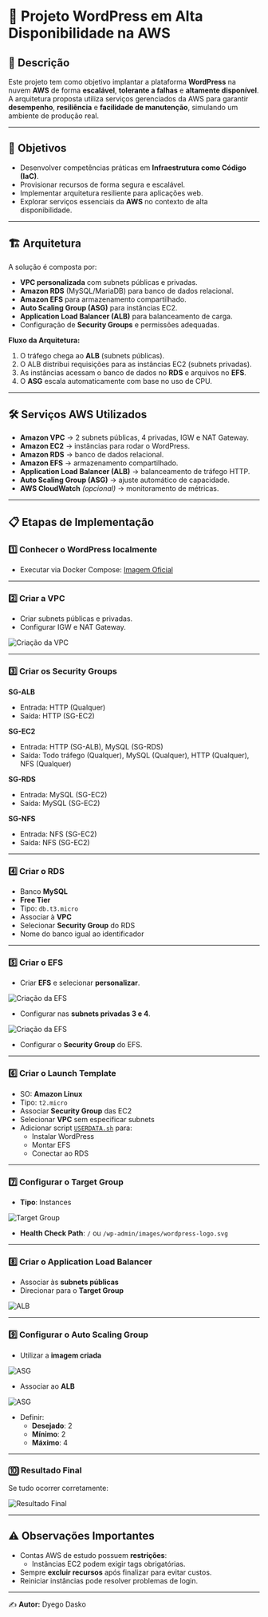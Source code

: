 # 🚀 Projeto WordPress em Alta Disponibilidade na AWS

## 📖 Descrição
Este projeto tem como objetivo implantar a plataforma **WordPress** na nuvem **AWS** de forma **escalável**, **tolerante a falhas** e **altamente disponível**.  
A arquitetura proposta utiliza serviços gerenciados da AWS para garantir **desempenho**, **resiliência** e **facilidade de manutenção**, simulando um ambiente de produção real.

---

## 🎯 Objetivos
- Desenvolver competências práticas em **Infraestrutura como Código (IaC)**.
- Provisionar recursos de forma segura e escalável.
- Implementar arquitetura resiliente para aplicações web.
- Explorar serviços essenciais da **AWS** no contexto de alta disponibilidade.

---

## 🏗 Arquitetura
A solução é composta por:
- **VPC personalizada** com subnets públicas e privadas.
- **Amazon RDS** (MySQL/MariaDB) para banco de dados relacional.
- **Amazon EFS** para armazenamento compartilhado.
- **Auto Scaling Group (ASG)** para instâncias EC2.
- **Application Load Balancer (ALB)** para balanceamento de carga.
- Configuração de **Security Groups** e permissões adequadas.

**Fluxo da Arquitetura:**
1. O tráfego chega ao **ALB** (subnets públicas).
2. O ALB distribui requisições para as instâncias EC2 (subnets privadas).
3. As instâncias acessam o banco de dados no **RDS** e arquivos no **EFS**.
4. O **ASG** escala automaticamente com base no uso de CPU.

---

## 🛠 Serviços AWS Utilizados
- **Amazon VPC** → 2 subnets públicas, 4 privadas, IGW e NAT Gateway.
- **Amazon EC2** → instâncias para rodar o WordPress.
- **Amazon RDS** → banco de dados relacional.
- **Amazon EFS** → armazenamento compartilhado.
- **Application Load Balancer (ALB)** → balanceamento de tráfego HTTP.
- **Auto Scaling Group (ASG)** → ajuste automático de capacidade.
- **AWS CloudWatch** *(opcional)* → monitoramento de métricas.

---

## 📋 Etapas de Implementação

### 1️⃣ Conhecer o WordPress localmente
- Executar via Docker Compose: [Imagem Oficial](https://hub.docker.com/_/wordpress)

---

### 2️⃣ Criar a VPC
- Criar subnets públicas e privadas.
- Configurar IGW e NAT Gateway.

![Criação da VPC](assets/VPC.png)

---

### 3️⃣ Criar os Security Groups
**SG-ALB**  
- Entrada: HTTP (Qualquer)  
- Saída: HTTP (SG-EC2)  

**SG-EC2**  
- Entrada: HTTP (SG-ALB), MySQL (SG-RDS)  
- Saída: Todo tráfego (Qualquer), MySQL (Qualquer), HTTP (Qualquer), NFS (Qualquer)  

**SG-RDS**  
- Entrada: MySQL (SG-EC2)  
- Saída: MySQL (SG-EC2)  

**SG-NFS**  
- Entrada: NFS (SG-EC2)  
- Saída: NFS (SG-EC2)  

---

### 4️⃣ Criar o RDS
- Banco **MySQL**  
- **Free Tier**  
- Tipo: `db.t3.micro`  
- Associar à **VPC**  
- Selecionar **Security Group** do RDS  
- Nome do banco igual ao identificador

---

### 5️⃣ Criar o EFS
- Criar **EFS** e selecionar **personalizar**.

![Criação da EFS](assets/EFS1.png)

- Configurar nas **subnets privadas 3 e 4**.

![Criação da EFS](assets/EFS2.png)

- Configurar o **Security Group** do EFS.

---

### 6️⃣ Criar o Launch Template
- SO: **Amazon Linux**  
- Tipo: `t2.micro`  
- Associar **Security Group** das EC2  
- Selecionar **VPC** sem especificar subnets  
- Adicionar script [`USERDATA.sh`](./USERDATA.sh) para:  
  - Instalar WordPress  
  - Montar EFS  
  - Conectar ao RDS  

---

### 7️⃣ Configurar o Target Group
- **Tipo**: Instances  

![Target Group](assets/TG.png)

- **Health Check Path**: `/` ou `/wp-admin/images/wordpress-logo.svg`  

---

### 8️⃣ Criar o Application Load Balancer
- Associar às **subnets públicas**  
- Direcionar para o **Target Group**  

![ALB](assets/ALB.png)

---

### 9️⃣ Configurar o Auto Scaling Group
- Utilizar a **imagem criada**  

![ASG](assets/ASG1.png)

- Associar ao **ALB**  

![ASG](assets/ASG2.png)

- Definir:
  - **Desejado**: 2  
  - **Mínimo**: 2  
  - **Máximo**: 4  

---

### 🔟 Resultado Final
Se tudo ocorrer corretamente:

![Resultado Final](assets/image.png)

---

## ⚠️ Observações Importantes
- Contas AWS de estudo possuem **restrições**:  
  - Instâncias EC2 podem exigir tags obrigatórias.  
- Sempre **excluir recursos** após finalizar para evitar custos.  
- Reiniciar instâncias pode resolver problemas de login.  

---

✍️ **Autor:** Dyego Dasko
